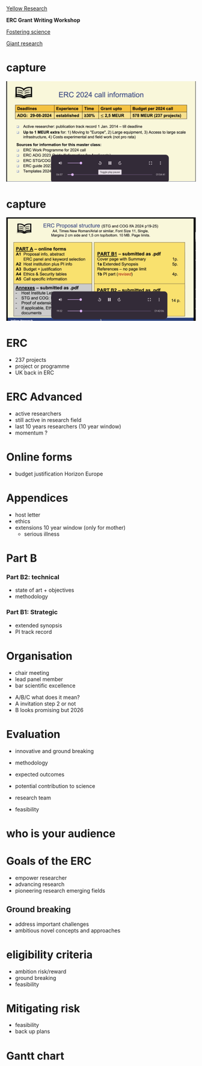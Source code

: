 <!--
theme: gaia
class: gaia lead
headingDivider: 1
paginate: true
header: OXFORD 2024
footer: 
backgroundImage: linear-gradient(-20deg, rgba(0, 0, 0, 0.6), transparent)
_paginate: false
_header: ''
_footer: ''

style: |
  @keyframes marp-outgoing-transition-vertical-scroll {
    from { transform: translateY(0%); }
    to { transform: translateY(-100%); }
  }
  @keyframes marp-incoming-transition-vertical-scroll {
    from { transform: translateY(100%); }
    to { transform: translateY(0%); }
  }

  @keyframes marp-outgoing-transition-vflip {
    0% { animation-timing-function: ease-in; }
    50% {
      transform: perspective(100vw) translateZ(-100vw) rotateX(-90deg);
      opacity: 0.5;
      animation-timing-function: step-end;
    }
    100% { opacity: 0; }
  }
  @keyframes marp-incoming-transition-vflip {
    0% {
      animation-timing-function: step-start;
      opacity: 0;
    }
    50% {
      transform: perspective(100vw) translateZ(-100vw) rotateX(90deg);
      opacity: 0.5;
      animation-timing-function: ease-out;
    }
  }

  header, footer { text-align: center; color: currentcolor; }
  section.small-code pre { font-size: 68%; }

-->

#

[Yellow Research](https://yellowresearch.nl)

**ERC Grant Writing Workshop**

[Fostering science]()

[Giant research](https://www.youtube.com/watch?v=3JZ_D3ELwOQ)


# capture

![capture width:1000](./slide1.png)

# capture

![capture width:1000](./slide2.png)


# ERC

- 237 projects
- project or programme
- UK back in ERC

# ERC Advanced

* active researchers
* still active in research field
* last 10 years researchers (10 year window)
* momentum ?

# Online forms

- budget justification Horizon Europe

# Appendices

- host letter
- ethics
- extensions 10 year window (only for mother)
	* serious illness

# Part B

### Part B2: technical

- state of art + objectives 
- methodology

### Part B1:  Strategic

- extended synopsis
- PI track record

# Organisation

- chair meeting
- lead panel member
- bar scientific excellence

* A/B/C what does it mean?
* A invitation step 2 or not
* B looks promising but 2026

# Evaluation

- innovative and ground breaking
- methodology
- expected outcomes
- potential contribution to science
- research team

- feasibility

# who is your audience

# Goals of the ERC

- empower researcher
- advancing research
- pioneering research emerging fields

## Ground breaking

- address important challenges
- ambitious novel concepts and approaches

# eligibility criteria

* ambition risk/reward
* ground breaking
* feasibility

# Mitigating risk

- feasibility
- back up plans


# Gantt chart




